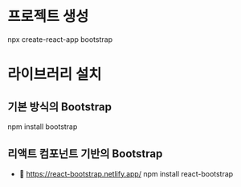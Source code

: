 # 프로젝트 생성
npx create-react-app bootstrap

# 라이브러리 설치

## 기본 방식의 Bootstrap
npm install bootstrap

## 리액트 컴포넌트 기반의 Bootstrap
- 📕 https://react-bootstrap.netlify.app/
npm install react-bootstrap
